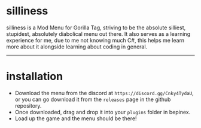 # silliness
silliness is a Mod Menu for Gorilla Tag, striving to be the absolute silliest, stupidest, absolutely diabolical menu out there.
It also serves as a learning experience for me, due to me not knowing much C#, this helps me learn more about it alongside learning about coding in general.

---

# installation

- Download the menu from the discord at `https://discord.gg/Cnky4TydaU`, or you can go download it from the `releases` page in the github repository.
- Once downloaded, drag and drop it into your `plugins` folder in bepinex.
- Load up the game and the menu should be there!
